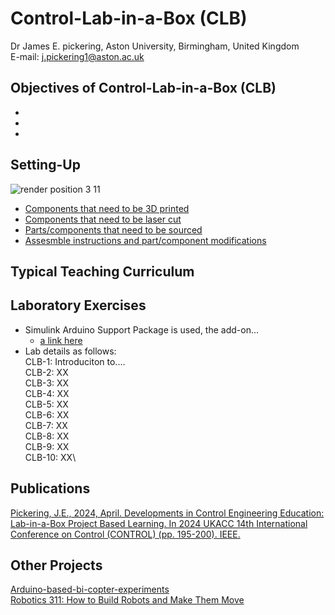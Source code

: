 # Control-Lab-in-a-Box (CLB)
Dr James E. pickering, Aston University, Birmingham, United Kingdom
<br />E-mail: j.pickering1@aston.ac.uk

## Objectives of Control-Lab-in-a-Box (CLB)
*
*
*


## Setting-Up 
![render position 3 11](https://github.com/DrJEPickering/Control-Lab-in-a-Box/assets/154066708/56c510a4-0e8c-4f94-b301-7c2336833f34)
* [Components that need to be 3D printed](https://github.com/DrJEPickering/Control-Lab-in-a-Box/blob/main/CAD_files_for_3D_printing.zip)
* [Components that need to be laser cut](https://github.com/DrJEPickering/Control-Lab-in-a-Box/blob/main/CAD_files_to_be_laser_cut.zip)
* [Parts/components that need to be sourced](https://github.com/DrJEPickering/Control-Lab-in-a-Box/blob/main/1.%203D_Printing)
* [Assesmble instructions and part/component modifications](https://github.com/DrJEPickering/Control-Lab-in-a-Box/blob/main/1.%203D_Printing)

## Typical Teaching Curriculum

## Laboratory Exercises 
* Simulink Arduino Support Package is used, the add-on...
    * [a link here](https://uk.mathworks.com/hardware-support/arduino.html?#simulink)
* Lab details as follows:\
     CLB-1: Introduciton to....\
     CLB-2: XX\
     CLB-3: XX\
     CLB-4: XX\
     CLB-5: XX\
     CLB-6: XX\
     CLB-7: XX\
     CLB-8: XX\
     CLB-9: XX\
     CLB-10: XX\
## Publications 
[Pickering, J.E., 2024, April. Developments in Control Engineering Education: Lab-in-a-Box Project Based Learning. In 2024 UKACC 14th International Conference on Control (CONTROL) (pp. 195-200). IEEE.](https://ieeexplore.ieee.org/document/10531946)

## Other Projects
[Arduino-based-bi-copter-experiments](https://github.com/eenikov/Arduino-based-bi-copter-experiments/tree/main)\
[Robotics 311: How to Build Robots and Make Them Move](https://github.com/michiganrobotics/rob311)


